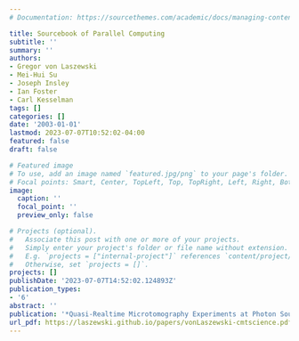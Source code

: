 ```yaml
---
# Documentation: https://sourcethemes.com/academic/docs/managing-content/

title: Sourcebook of Parallel Computing
subtitle: ''
summary: ''
authors:
- Gregor von Laszewski
- Mei-Hui Su
- Joseph Insley
- Ian Foster
- Carl Kesselman
tags: []
categories: []
date: '2003-01-01'
lastmod: 2023-07-07T10:52:02-04:00
featured: false
draft: false

# Featured image
# To use, add an image named `featured.jpg/png` to your page's folder.
# Focal points: Smart, Center, TopLeft, Top, TopRight, Left, Right, BottomLeft, Bottom, BottomRight.
image:
  caption: ''
  focal_point: ''
  preview_only: false

# Projects (optional).
#   Associate this post with one or more of your projects.
#   Simply enter your project's folder or file name without extension.
#   E.g. `projects = ["internal-project"]` references `content/project/deep-learning/index.md`.
#   Otherwise, set `projects = []`.
projects: []
publishDate: '2023-07-07T14:52:02.124893Z'
publication_types:
- '6'
abstract: ''
publication: '*Quasi-Realtime Microtomography Experiments at Photon Sources*'
url_pdf: https://laszewski.github.io/papers/vonLaszewski-cmtscience.pdf
---
```

